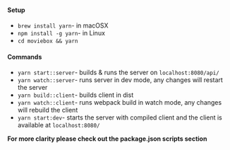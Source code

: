 #### Setup

- `brew install yarn`- in macOSX
- `npm install -g yarn`- in Linux
- `cd moviebox && yarn`

#### Commands
- `yarn start::server`- builds & runs the server on `localhost:8080/api/`
- `yarn watch::server`- runs server in dev mode, any changes will restart the server
- `yarn build::client`- builds client in dist
- `yarn watch::client`- runs webpack build in watch mode, any changes will rebuild the client
- `yarn start:dev`- starts the server with compiled client and the client is available at 
`localhost:8080/`


**For more clarity please check out the package.json scripts section**
